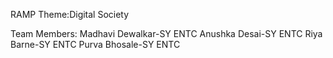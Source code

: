 RAMP
Theme:Digital Society





Team Members:
Madhavi Dewalkar-SY ENTC
Anushka Desai-SY ENTC
Riya Barne-SY ENTC
Purva Bhosale-SY ENTC
